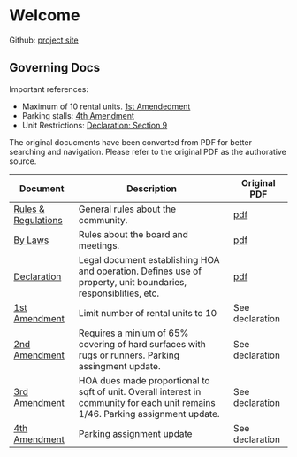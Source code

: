 # Welcome

Github: [project site](https://github.com/33rd-pl-hoa/33rd-pl-hoa.github.io)

## Governing Docs
Important references:

- Maximum of 10 rental units. [1st Amendedment](governing_docs/declaration_amendments/first-amendment.md)
- Parking stalls: [4th Amendment](governing_docs/declaration_amendments/fourth-amendment.md)
- Unit Restrictions: [Declaration: Section 9](governing_docs/declaration_amendments/declaration.md#9-restrictions-on-use-of-property)

The original docucments have been converted from PDF for better searching and navigation. Please refer to the 
original PDF as the authorative source.

| Document | Description | Original PDF |
|-|-|-|
| [Rules & Regulations](governing_docs/rules_regulations/rules_regulations.md) | General rules about the community. | [pdf](governing_docs/rules_regulations/33rd_place_rules_regulations.pdf)
| [By Laws](governing_docs/bylaws/bylaws.md) | Rules about the board and meetings. | [pdf](governing_docs/bylaws/33rd-place-by-laws.pdf) |
| [Declaration](governing_docs/declaration_amendments/declaration.md) | Legal document establishing HOA and operation. Defines use of property, unit boundaries, responsiblities, etc. | [pdf](governing_docs/declaration_amendments/33rd_place_declaration_amendments.pdf)
| [1st Amendment](governing_docs/declaration_amendments/first-amendment.md) | Limit number of rental units to 10 | See declaration |
| [2nd Amendment](governing_docs/declaration_amendments/second-amendment.md) | Requires a minium of 65% covering of hard surfaces with rugs or runners. Parking assingment update. | See declaration |
| [3rd Amendment](governing_docs/declaration_amendments/third-amendment.md) | HOA dues made proportional to sqft of unit. Overall interest in community for each unit remains 1/46. Parking assignment update. | See declaration |
| [4th Amendment](governing_docs/declaration_amendments/fourth-amendment.md) | Parking assignment update | See declaration |




